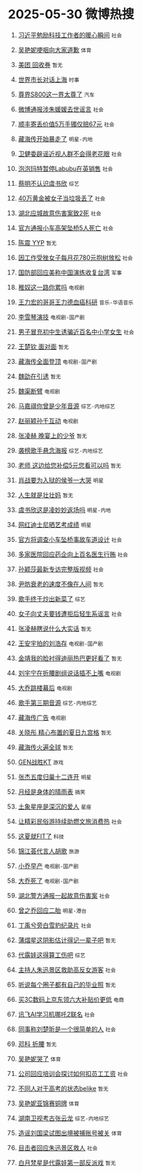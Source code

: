 # 2025-05-30 微博热搜 
1. [习近平勉励科技工作者的暖心瞬间](https://m.weibo.cn/search?containerid=100103type%3D1%26t%3D10%26q%3D%23%E4%B9%A0%E8%BF%91%E5%B9%B3%E5%8B%89%E5%8A%B1%E7%A7%91%E6%8A%80%E5%B7%A5%E4%BD%9C%E8%80%85%E7%9A%84%E6%9A%96%E5%BF%83%E7%9E%AC%E9%97%B4%23&stream_entry_id=51&isnewpage=1&extparam=seat%3D1%26pos%3D0%26cate%3D10103%26q%3D%2523%25E4%25B9%25A0%25E8%25BF%2591%25E5%25B9%25B3%25E5%258B%2589%25E5%258A%25B1%25E7%25A7%2591%25E6%258A%2580%25E5%25B7%25A5%25E4%25BD%259C%25E8%2580%2585%25E7%259A%2584%25E6%259A%2596%25E5%25BF%2583%25E7%259E%25AC%25E9%2597%25B4%2523%26stream_entry_id%3D51%26dgr%3D0%26filter_type%3Drealtimehot%26c_type%3D51%26display_time%3D1748542018%26pre_seqid%3D174854201863501420645113) `社会` 

2. [吴艳妮哽咽向大家道歉](https://m.weibo.cn/search?containerid=100103type%3D1%26t%3D10%26q%3D%23%E5%90%B4%E8%89%B3%E5%A6%AE%E5%93%BD%E5%92%BD%E5%90%91%E5%A4%A7%E5%AE%B6%E9%81%93%E6%AD%89%23&stream_entry_id=31&isnewpage=1&extparam=seat%3D1%26pos%3D0%26q%3D%2523%25E5%2590%25B4%25E8%2589%25B3%25E5%25A6%25AE%25E5%2593%25BD%25E5%2592%25BD%25E5%2590%2591%25E5%25A4%25A7%25E5%25AE%25B6%25E9%2581%2593%25E6%25AD%2589%2523%26c_type%3D31%26cate%3D5001%26flag%3D2%26filter_type%3Drealtimehot%26band_rank%3D1%26stream_entry_id%3D31%26dgr%3D0%26realpos%3D1%26lcate%3D5001%26display_time%3D1748542018%26pre_seqid%3D174854201863501420645113) `体育` 

3. [美团 回收券](https://m.weibo.cn/search?containerid=100103type%3D1%26t%3D10%26q%3D%E7%BE%8E%E5%9B%A2+%E5%9B%9E%E6%94%B6%E5%88%B8&stream_entry_id=31&isnewpage=1&extparam=seat%3D1%26pos%3D1%26q%3D%25E7%25BE%258E%25E5%259B%25A2%2520%25E5%259B%259E%25E6%2594%25B6%25E5%2588%25B8%26c_type%3D31%26cate%3D5001%26flag%3D2%26filter_type%3Drealtimehot%26band_rank%3D2%26stream_entry_id%3D31%26dgr%3D0%26realpos%3D2%26lcate%3D5001%26display_time%3D1748542018%26pre_seqid%3D174854201863501420645113) `暂无` 

4. [世界市长对话上海](https://m.weibo.cn/search?containerid=100103type%3D1%26t%3D10%26q%3D%23%E4%B8%96%E7%95%8C%E5%B8%82%E9%95%BF%E5%AF%B9%E8%AF%9D%E4%B8%8A%E6%B5%B7%23&stream_entry_id=31&isnewpage=1&extparam=seat%3D1%26pos%3D2%26q%3D%2523%25E4%25B8%2596%25E7%2595%258C%25E5%25B8%2582%25E9%2595%25BF%25E5%25AF%25B9%25E8%25AF%259D%25E4%25B8%258A%25E6%25B5%25B7%2523%26c_type%3D31%26cate%3D5001%26flag%3D0%26filter_type%3Drealtimehot%26band_rank%3D3%26stream_entry_id%3D31%26dgr%3D0%26realpos%3D3%26lcate%3D5001%26display_time%3D1748542018%26pre_seqid%3D174854201863501420645113) `时事` 

5. [尊界S800这一界太尊了](https://m.weibo.cn/search?containerid=100103type%3D1%26t%3D10%26q%3D%23%E5%B0%8A%E7%95%8CS800%E8%BF%99%E4%B8%80%E7%95%8C%E5%A4%AA%E5%B0%8A%E4%BA%86%23&stream_entry_id=31&isnewpage=1&extparam=seat%3D1%26pos%3D3%26is_ad_pos%3D1%26filter_type%3Drealtimehot%26c_type%3D31%26adid%3D288279%26cate%3D5001%26q%3D%2523%25E5%25B0%258A%25E7%2595%258CS800%25E8%25BF%2599%25E4%25B8%2580%25E7%2595%258C%25E5%25A4%25AA%25E5%25B0%258A%25E4%25BA%2586%2523%26dgr%3D0%26stream_entry_id%3D31%26topic_ad%3D1%26band_rank%3D4%26lcate%3D5001%26display_time%3D1748542018%26pre_seqid%3D174854201863501420645113) `汽车` 

6. [微博通报涉朱媛媛去世谣言](https://m.weibo.cn/search?containerid=100103type%3D1%26t%3D10%26q%3D%23%E5%BE%AE%E5%8D%9A%E9%80%9A%E6%8A%A5%E6%B6%89%E6%9C%B1%E5%AA%9B%E5%AA%9B%E5%8E%BB%E4%B8%96%E8%B0%A3%E8%A8%80%23&stream_entry_id=31&isnewpage=1&extparam=seat%3D1%26pos%3D4%26q%3D%2523%25E5%25BE%25AE%25E5%258D%259A%25E9%2580%259A%25E6%258A%25A5%25E6%25B6%2589%25E6%259C%25B1%25E5%25AA%259B%25E5%25AA%259B%25E5%258E%25BB%25E4%25B8%2596%25E8%25B0%25A3%25E8%25A8%2580%2523%26c_type%3D31%26cate%3D5001%26flag%3D2%26filter_type%3Drealtimehot%26band_rank%3D4%26stream_entry_id%3D31%26dgr%3D0%26realpos%3D4%26lcate%3D5001%26display_time%3D1748542018%26pre_seqid%3D174854201863501420645113) `社会` 

7. [顺丰寄丢价值5万手镯仅赔67元](https://m.weibo.cn/search?containerid=100103type%3D1%26t%3D10%26q%3D%23%E9%A1%BA%E4%B8%B0%E5%AF%84%E4%B8%A2%E4%BB%B7%E5%80%BC5%E4%B8%87%E6%89%8B%E9%95%AF%E4%BB%85%E8%B5%9467%E5%85%83%23&stream_entry_id=31&isnewpage=1&extparam=seat%3D1%26pos%3D5%26q%3D%2523%25E9%25A1%25BA%25E4%25B8%25B0%25E5%25AF%2584%25E4%25B8%25A2%25E4%25BB%25B7%25E5%2580%25BC5%25E4%25B8%2587%25E6%2589%258B%25E9%2595%25AF%25E4%25BB%2585%25E8%25B5%259467%25E5%2585%2583%2523%26c_type%3D31%26cate%3D5001%26flag%3D0%26filter_type%3Drealtimehot%26band_rank%3D5%26stream_entry_id%3D31%26dgr%3D0%26realpos%3D5%26lcate%3D5001%26display_time%3D1748542018%26pre_seqid%3D174854201863501420645113) `社会` 

8. [藏海传开始暴走了](https://m.weibo.cn/search?containerid=100103type%3D1%26t%3D10%26q%3D%23%E8%97%8F%E6%B5%B7%E4%BC%A0%E5%BC%80%E5%A7%8B%E6%9A%B4%E8%B5%B0%E4%BA%86%23&stream_entry_id=31&isnewpage=1&extparam=seat%3D1%26pos%3D6%26q%3D%2523%25E8%2597%258F%25E6%25B5%25B7%25E4%25BC%25A0%25E5%25BC%2580%25E5%25A7%258B%25E6%259A%25B4%25E8%25B5%25B0%25E4%25BA%2586%2523%26c_type%3D31%26cate%3D5001%26flag%3D0%26filter_type%3Drealtimehot%26band_rank%3D6%26stream_entry_id%3D31%26dgr%3D0%26realpos%3D6%26lcate%3D5001%26display_time%3D1748542018%26pre_seqid%3D174854201863501420645113) `明星-内地` 

9. [卫健委辟谣近视人群不会得老花眼](https://m.weibo.cn/search?containerid=100103type%3D1%26t%3D10%26q%3D%23%E5%8D%AB%E5%81%A5%E5%A7%94%E8%BE%9F%E8%B0%A3%E8%BF%91%E8%A7%86%E4%BA%BA%E7%BE%A4%E4%B8%8D%E4%BC%9A%E5%BE%97%E8%80%81%E8%8A%B1%E7%9C%BC%23&stream_entry_id=31&isnewpage=1&extparam=seat%3D1%26pos%3D7%26is_ad_pos%3D1%26filter_type%3Drealtimehot%26dgr%3D0%26adid%3D288265%26cate%3D5001%26q%3D%2523%25E5%258D%25AB%25E5%2581%25A5%25E5%25A7%2594%25E8%25BE%259F%25E8%25B0%25A3%25E8%25BF%2591%25E8%25A7%2586%25E4%25BA%25BA%25E7%25BE%25A4%25E4%25B8%258D%25E4%25BC%259A%25E5%25BE%2597%25E8%2580%2581%25E8%258A%25B1%25E7%259C%25BC%2523%26stream_entry_id%3D31%26c_type%3D31%26band_rank%3D7%26lcate%3D5001%26display_time%3D1748542018%26pre_seqid%3D174854201863501420645113) `社会` 

10. [泡泡玛特暂停Labubu在英销售](https://m.weibo.cn/search?containerid=100103type%3D1%26t%3D10%26q%3D%23%E6%B3%A1%E6%B3%A1%E7%8E%9B%E7%89%B9%E6%9A%82%E5%81%9CLabubu%E5%9C%A8%E8%8B%B1%E9%94%80%E5%94%AE%23&stream_entry_id=31&isnewpage=1&extparam=seat%3D1%26pos%3D8%26q%3D%2523%25E6%25B3%25A1%25E6%25B3%25A1%25E7%258E%259B%25E7%2589%25B9%25E6%259A%2582%25E5%2581%259CLabubu%25E5%259C%25A8%25E8%258B%25B1%25E9%2594%2580%25E5%2594%25AE%2523%26c_type%3D31%26cate%3D5001%26flag%3D0%26filter_type%3Drealtimehot%26band_rank%3D7%26stream_entry_id%3D31%26dgr%3D0%26realpos%3D7%26lcate%3D5001%26display_time%3D1748542018%26pre_seqid%3D174854201863501420645113) `社会` 

11. [蔡明不认识虞书欣](https://m.weibo.cn/search?containerid=100103type%3D1%26t%3D10%26q%3D%E8%94%A1%E6%98%8E%E4%B8%8D%E8%AE%A4%E8%AF%86%E8%99%9E%E4%B9%A6%E6%AC%A3&stream_entry_id=31&isnewpage=1&extparam=seat%3D1%26pos%3D9%26q%3D%25E8%2594%25A1%25E6%2598%258E%25E4%25B8%258D%25E8%25AE%25A4%25E8%25AF%2586%25E8%2599%259E%25E4%25B9%25A6%25E6%25AC%25A3%26c_type%3D31%26cate%3D5001%26flag%3D0%26filter_type%3Drealtimehot%26band_rank%3D8%26stream_entry_id%3D31%26dgr%3D0%26realpos%3D8%26lcate%3D5001%26display_time%3D1748542018%26pre_seqid%3D174854201863501420645113) `综艺` 

12. [40万黄金被女子当垃圾丢了](https://m.weibo.cn/search?containerid=100103type%3D1%26t%3D10%26q%3D%2340%E4%B8%87%E9%BB%84%E9%87%91%E8%A2%AB%E5%A5%B3%E5%AD%90%E5%BD%93%E5%9E%83%E5%9C%BE%E4%B8%A2%E4%BA%86%23&stream_entry_id=31&isnewpage=1&extparam=seat%3D1%26pos%3D10%26q%3D%252340%25E4%25B8%2587%25E9%25BB%2584%25E9%2587%2591%25E8%25A2%25AB%25E5%25A5%25B3%25E5%25AD%2590%25E5%25BD%2593%25E5%259E%2583%25E5%259C%25BE%25E4%25B8%25A2%25E4%25BA%2586%2523%26c_type%3D31%26cate%3D5001%26flag%3D0%26filter_type%3Drealtimehot%26band_rank%3D9%26stream_entry_id%3D31%26dgr%3D0%26realpos%3D9%26lcate%3D5001%26display_time%3D1748542018%26pre_seqid%3D174854201863501420645113) `社会` 

13. [湖北应城故意伤害案致2死](https://m.weibo.cn/search?containerid=100103type%3D1%26t%3D10%26q%3D%23%E6%B9%96%E5%8C%97%E5%BA%94%E5%9F%8E%E6%95%85%E6%84%8F%E4%BC%A4%E5%AE%B3%E6%A1%88%E8%87%B42%E6%AD%BB%23&stream_entry_id=31&isnewpage=1&extparam=seat%3D1%26pos%3D11%26q%3D%2523%25E6%25B9%2596%25E5%258C%2597%25E5%25BA%2594%25E5%259F%258E%25E6%2595%2585%25E6%2584%258F%25E4%25BC%25A4%25E5%25AE%25B3%25E6%25A1%2588%25E8%2587%25B42%25E6%25AD%25BB%2523%26c_type%3D31%26cate%3D5001%26flag%3D1%26filter_type%3Drealtimehot%26band_rank%3D10%26stream_entry_id%3D31%26dgr%3D0%26realpos%3D10%26lcate%3D5001%26display_time%3D1748542018%26pre_seqid%3D174854201863501420645113) `社会` 

14. [官方通报小车高架坠桥5人死亡](https://m.weibo.cn/search?containerid=100103type%3D1%26t%3D10%26q%3D%23%E5%AE%98%E6%96%B9%E9%80%9A%E6%8A%A5%E5%B0%8F%E8%BD%A6%E9%AB%98%E6%9E%B6%E5%9D%A0%E6%A1%A55%E4%BA%BA%E6%AD%BB%E4%BA%A1%23&stream_entry_id=31&isnewpage=1&extparam=seat%3D1%26pos%3D12%26q%3D%2523%25E5%25AE%2598%25E6%2596%25B9%25E9%2580%259A%25E6%258A%25A5%25E5%25B0%258F%25E8%25BD%25A6%25E9%25AB%2598%25E6%259E%25B6%25E5%259D%25A0%25E6%25A1%25A55%25E4%25BA%25BA%25E6%25AD%25BB%25E4%25BA%25A1%2523%26c_type%3D31%26cate%3D5001%26flag%3D0%26filter_type%3Drealtimehot%26band_rank%3D11%26stream_entry_id%3D31%26dgr%3D0%26realpos%3D11%26lcate%3D5001%26display_time%3D1748542018%26pre_seqid%3D174854201863501420645113) `社会` 

15. [陈震 YYP](https://m.weibo.cn/search?containerid=100103type%3D1%26t%3D10%26q%3D%E9%99%88%E9%9C%87+YYP&stream_entry_id=31&isnewpage=1&extparam=seat%3D1%26pos%3D13%26q%3D%25E9%2599%2588%25E9%259C%2587%2520YYP%26c_type%3D31%26cate%3D5001%26flag%3D0%26filter_type%3Drealtimehot%26band_rank%3D12%26stream_entry_id%3D31%26dgr%3D0%26realpos%3D12%26lcate%3D5001%26display_time%3D1748542018%26pre_seqid%3D174854201863501420645113) `暂无` 

16. [因工作受挫女子每月花780元抱树放松](https://m.weibo.cn/search?containerid=100103type%3D1%26t%3D10%26q%3D%23%E5%9B%A0%E5%B7%A5%E4%BD%9C%E5%8F%97%E6%8C%AB%E5%A5%B3%E5%AD%90%E6%AF%8F%E6%9C%88%E8%8A%B1780%E5%85%83%E6%8A%B1%E6%A0%91%E6%94%BE%E6%9D%BE%23&stream_entry_id=31&isnewpage=1&extparam=seat%3D1%26pos%3D14%26q%3D%2523%25E5%259B%25A0%25E5%25B7%25A5%25E4%25BD%259C%25E5%258F%2597%25E6%258C%25AB%25E5%25A5%25B3%25E5%25AD%2590%25E6%25AF%258F%25E6%259C%2588%25E8%258A%25B1780%25E5%2585%2583%25E6%258A%25B1%25E6%25A0%2591%25E6%2594%25BE%25E6%259D%25BE%2523%26c_type%3D31%26cate%3D5001%26flag%3D0%26filter_type%3Drealtimehot%26band_rank%3D13%26stream_entry_id%3D31%26dgr%3D0%26realpos%3D13%26lcate%3D5001%26display_time%3D1748542018%26pre_seqid%3D174854201863501420645113) `社会` 

17. [国防部回应美称中国演练收复台湾](https://m.weibo.cn/search?containerid=100103type%3D1%26t%3D10%26q%3D%23%E5%9B%BD%E9%98%B2%E9%83%A8%E5%9B%9E%E5%BA%94%E7%BE%8E%E7%A7%B0%E4%B8%AD%E5%9B%BD%E6%BC%94%E7%BB%83%E6%94%B6%E5%A4%8D%E5%8F%B0%E6%B9%BE%23&stream_entry_id=31&isnewpage=1&extparam=seat%3D1%26pos%3D15%26q%3D%2523%25E5%259B%25BD%25E9%2598%25B2%25E9%2583%25A8%25E5%259B%259E%25E5%25BA%2594%25E7%25BE%258E%25E7%25A7%25B0%25E4%25B8%25AD%25E5%259B%25BD%25E6%25BC%2594%25E7%25BB%2583%25E6%2594%25B6%25E5%25A4%258D%25E5%258F%25B0%25E6%25B9%25BE%2523%26c_type%3D31%26cate%3D5001%26flag%3D0%26filter_type%3Drealtimehot%26band_rank%3D14%26stream_entry_id%3D31%26dgr%3D0%26realpos%3D14%26lcate%3D5001%26display_time%3D1748542018%26pre_seqid%3D174854201863501420645113) `军事` 

18. [稚奴这一路你累吗](https://m.weibo.cn/search?containerid=100103type%3D1%26t%3D10%26q%3D%E7%A8%9A%E5%A5%B4%E8%BF%99%E4%B8%80%E8%B7%AF%E4%BD%A0%E7%B4%AF%E5%90%97&stream_entry_id=31&isnewpage=1&extparam=seat%3D1%26pos%3D16%26q%3D%25E7%25A8%259A%25E5%25A5%25B4%25E8%25BF%2599%25E4%25B8%2580%25E8%25B7%25AF%25E4%25BD%25A0%25E7%25B4%25AF%25E5%2590%2597%26c_type%3D31%26cate%3D5001%26flag%3D0%26filter_type%3Drealtimehot%26band_rank%3D15%26stream_entry_id%3D31%26dgr%3D0%26realpos%3D15%26lcate%3D5001%26display_time%3D1748542018%26pre_seqid%3D174854201863501420645113) `电视剧` 

19. [王力宏的哥哥王力德血癌科研](https://m.weibo.cn/search?containerid=100103type%3D1%26t%3D10%26q%3D%23%E7%8E%8B%E5%8A%9B%E5%AE%8F%E7%9A%84%E5%93%A5%E5%93%A5%E7%8E%8B%E5%8A%9B%E5%BE%B7%E8%A1%80%E7%99%8C%E7%A7%91%E7%A0%94%23&stream_entry_id=31&isnewpage=1&extparam=seat%3D1%26pos%3D17%26q%3D%2523%25E7%258E%258B%25E5%258A%259B%25E5%25AE%258F%25E7%259A%2584%25E5%2593%25A5%25E5%2593%25A5%25E7%258E%258B%25E5%258A%259B%25E5%25BE%25B7%25E8%25A1%2580%25E7%2599%258C%25E7%25A7%2591%25E7%25A0%2594%2523%26c_type%3D31%26cate%3D5001%26flag%3D0%26filter_type%3Drealtimehot%26band_rank%3D16%26stream_entry_id%3D31%26dgr%3D0%26realpos%3D16%26lcate%3D5001%26display_time%3D1748542018%26pre_seqid%3D174854201863501420645113) `音乐-华语音乐` 

20. [李雪琴演技](https://m.weibo.cn/search?containerid=100103type%3D1%26t%3D10%26q%3D%E6%9D%8E%E9%9B%AA%E7%90%B4%E6%BC%94%E6%8A%80&stream_entry_id=31&isnewpage=1&extparam=seat%3D1%26pos%3D18%26q%3D%25E6%259D%258E%25E9%259B%25AA%25E7%2590%25B4%25E6%25BC%2594%25E6%258A%2580%26c_type%3D31%26cate%3D5001%26flag%3D0%26filter_type%3Drealtimehot%26band_rank%3D17%26stream_entry_id%3D31%26dgr%3D0%26realpos%3D17%26lcate%3D5001%26display_time%3D1748542018%26pre_seqid%3D174854201863501420645113) `电视剧-国产剧` 

21. [男子冒充初中生诱骗近百名中小学女生](https://m.weibo.cn/search?containerid=100103type%3D1%26t%3D10%26q%3D%23%E7%94%B7%E5%AD%90%E5%86%92%E5%85%85%E5%88%9D%E4%B8%AD%E7%94%9F%E8%AF%B1%E9%AA%97%E8%BF%91%E7%99%BE%E5%90%8D%E4%B8%AD%E5%B0%8F%E5%AD%A6%E5%A5%B3%E7%94%9F%23&stream_entry_id=31&isnewpage=1&extparam=seat%3D1%26pos%3D19%26q%3D%2523%25E7%2594%25B7%25E5%25AD%2590%25E5%2586%2592%25E5%2585%2585%25E5%2588%259D%25E4%25B8%25AD%25E7%2594%259F%25E8%25AF%25B1%25E9%25AA%2597%25E8%25BF%2591%25E7%2599%25BE%25E5%2590%258D%25E4%25B8%25AD%25E5%25B0%258F%25E5%25AD%25A6%25E5%25A5%25B3%25E7%2594%259F%2523%26c_type%3D31%26cate%3D5001%26flag%3D0%26filter_type%3Drealtimehot%26band_rank%3D18%26stream_entry_id%3D31%26dgr%3D0%26realpos%3D18%26lcate%3D5001%26display_time%3D1748542018%26pre_seqid%3D174854201863501420645113) `社会` 

22. [王楚钦 面对面](https://m.weibo.cn/search?containerid=100103type%3D1%26t%3D10%26q%3D%E7%8E%8B%E6%A5%9A%E9%92%A6+%E9%9D%A2%E5%AF%B9%E9%9D%A2&stream_entry_id=31&isnewpage=1&extparam=seat%3D1%26pos%3D20%26q%3D%25E7%258E%258B%25E6%25A5%259A%25E9%2592%25A6%2520%25E9%259D%25A2%25E5%25AF%25B9%25E9%259D%25A2%26c_type%3D31%26cate%3D5001%26flag%3D0%26filter_type%3Drealtimehot%26band_rank%3D19%26stream_entry_id%3D31%26dgr%3D0%26realpos%3D19%26lcate%3D5001%26display_time%3D1748542018%26pre_seqid%3D174854201863501420645113) `暂无` 

23. [藏海传全面登顶](https://m.weibo.cn/search?containerid=100103type%3D1%26t%3D10%26q%3D%23%E8%97%8F%E6%B5%B7%E4%BC%A0%E5%85%A8%E9%9D%A2%E7%99%BB%E9%A1%B6%23&stream_entry_id=31&isnewpage=1&extparam=seat%3D1%26pos%3D21%26q%3D%2523%25E8%2597%258F%25E6%25B5%25B7%25E4%25BC%25A0%25E5%2585%25A8%25E9%259D%25A2%25E7%2599%25BB%25E9%25A1%25B6%2523%26c_type%3D31%26cate%3D5001%26flag%3D0%26filter_type%3Drealtimehot%26band_rank%3D20%26stream_entry_id%3D31%26dgr%3D0%26realpos%3D20%26lcate%3D5001%26display_time%3D1748542018%26pre_seqid%3D174854201863501420645113) `电视剧-国产剧` 

24. [魏劭在引诱](https://m.weibo.cn/search?containerid=100103type%3D1%26t%3D10%26q%3D%E9%AD%8F%E5%8A%AD%E5%9C%A8%E5%BC%95%E8%AF%B1&stream_entry_id=31&isnewpage=1&extparam=seat%3D1%26pos%3D22%26q%3D%25E9%25AD%258F%25E5%258A%25AD%25E5%259C%25A8%25E5%25BC%2595%25E8%25AF%25B1%26c_type%3D31%26cate%3D5001%26flag%3D0%26filter_type%3Drealtimehot%26band_rank%3D21%26stream_entry_id%3D31%26dgr%3D0%26realpos%3D21%26lcate%3D5001%26display_time%3D1748542018%26pre_seqid%3D174854201863501420645113) `暂无` 

25. [魏渠断臂](https://m.weibo.cn/search?containerid=100103type%3D1%26t%3D10%26q%3D%23%E9%AD%8F%E6%B8%A0%E6%96%AD%E8%87%82%23&stream_entry_id=31&isnewpage=1&extparam=seat%3D1%26pos%3D23%26q%3D%2523%25E9%25AD%258F%25E6%25B8%25A0%25E6%2596%25AD%25E8%2587%2582%2523%26c_type%3D31%26cate%3D5001%26flag%3D0%26filter_type%3Drealtimehot%26band_rank%3D22%26stream_entry_id%3D31%26dgr%3D0%26realpos%3D22%26lcate%3D5001%26display_time%3D1748542018%26pre_seqid%3D174854201863501420645113) `电视剧` 

26. [马嘉祺你曾是少年音源](https://m.weibo.cn/search?containerid=100103type%3D1%26t%3D10%26q%3D%E9%A9%AC%E5%98%89%E7%A5%BA%E4%BD%A0%E6%9B%BE%E6%98%AF%E5%B0%91%E5%B9%B4%E9%9F%B3%E6%BA%90&stream_entry_id=31&isnewpage=1&extparam=seat%3D1%26pos%3D24%26q%3D%25E9%25A9%25AC%25E5%2598%2589%25E7%25A5%25BA%25E4%25BD%25A0%25E6%259B%25BE%25E6%2598%25AF%25E5%25B0%2591%25E5%25B9%25B4%25E9%259F%25B3%25E6%25BA%2590%26c_type%3D31%26cate%3D5001%26flag%3D0%26filter_type%3Drealtimehot%26band_rank%3D23%26stream_entry_id%3D31%26dgr%3D0%26realpos%3D23%26lcate%3D5001%26display_time%3D1748542018%26pre_seqid%3D174854201863501420645113) `综艺-内地综艺` 

27. [赵丽颖孙千互动](https://m.weibo.cn/search?containerid=100103type%3D1%26t%3D10%26q%3D%23%E8%B5%B5%E4%B8%BD%E9%A2%96%E5%AD%99%E5%8D%83%E4%BA%92%E5%8A%A8%23&stream_entry_id=31&isnewpage=1&extparam=seat%3D1%26pos%3D25%26q%3D%2523%25E8%25B5%25B5%25E4%25B8%25BD%25E9%25A2%2596%25E5%25AD%2599%25E5%258D%2583%25E4%25BA%2592%25E5%258A%25A8%2523%26c_type%3D31%26cate%3D5001%26flag%3D0%26filter_type%3Drealtimehot%26band_rank%3D24%26stream_entry_id%3D31%26dgr%3D0%26realpos%3D24%26lcate%3D5001%26display_time%3D1748542018%26pre_seqid%3D174854201863501420645113) `电视剧` 

28. [张凌赫 晚宴上的少爷](https://m.weibo.cn/search?containerid=100103type%3D1%26t%3D10%26q%3D%E5%BC%A0%E5%87%8C%E8%B5%AB+%E6%99%9A%E5%AE%B4%E4%B8%8A%E7%9A%84%E5%B0%91%E7%88%B7&stream_entry_id=31&isnewpage=1&extparam=seat%3D1%26pos%3D26%26q%3D%25E5%25BC%25A0%25E5%2587%258C%25E8%25B5%25AB%2520%25E6%2599%259A%25E5%25AE%25B4%25E4%25B8%258A%25E7%259A%2584%25E5%25B0%2591%25E7%2588%25B7%26c_type%3D31%26cate%3D5001%26flag%3D0%26filter_type%3Drealtimehot%26band_rank%3D25%26stream_entry_id%3D31%26dgr%3D0%26realpos%3D25%26lcate%3D5001%26display_time%3D1748542018%26pre_seqid%3D174854201863501420645113) `暂无` 

29. [袭榜歌手悬念海报](https://m.weibo.cn/search?containerid=100103type%3D1%26t%3D10%26q%3D%23%E8%A2%AD%E6%A6%9C%E6%AD%8C%E6%89%8B%E6%82%AC%E5%BF%B5%E6%B5%B7%E6%8A%A5%23&stream_entry_id=31&isnewpage=1&extparam=seat%3D1%26pos%3D27%26q%3D%2523%25E8%25A2%25AD%25E6%25A6%259C%25E6%25AD%258C%25E6%2589%258B%25E6%2582%25AC%25E5%25BF%25B5%25E6%25B5%25B7%25E6%258A%25A5%2523%26c_type%3D31%26cate%3D5001%26flag%3D0%26filter_type%3Drealtimehot%26band_rank%3D26%26stream_entry_id%3D31%26dgr%3D0%26realpos%3D26%26lcate%3D5001%26display_time%3D1748542018%26pre_seqid%3D174854201863501420645113) `综艺-内地综艺` 

30. [老师 这边给您补偿5元您看可以吗](https://m.weibo.cn/search?containerid=100103type%3D1%26t%3D10%26q%3D%E8%80%81%E5%B8%88+%E8%BF%99%E8%BE%B9%E7%BB%99%E6%82%A8%E8%A1%A5%E5%81%BF5%E5%85%83%E6%82%A8%E7%9C%8B%E5%8F%AF%E4%BB%A5%E5%90%97&stream_entry_id=31&isnewpage=1&extparam=seat%3D1%26pos%3D28%26q%3D%25E8%2580%2581%25E5%25B8%2588%2520%25E8%25BF%2599%25E8%25BE%25B9%25E7%25BB%2599%25E6%2582%25A8%25E8%25A1%25A5%25E5%2581%25BF5%25E5%2585%2583%25E6%2582%25A8%25E7%259C%258B%25E5%258F%25AF%25E4%25BB%25A5%25E5%2590%2597%26c_type%3D31%26cate%3D5001%26flag%3D0%26filter_type%3Drealtimehot%26band_rank%3D27%26stream_entry_id%3D31%26dgr%3D0%26realpos%3D27%26lcate%3D5001%26display_time%3D1748542018%26pre_seqid%3D174854201863501420645113) `暂无` 

31. [肖战要为入狱的侯爷一大哭](https://m.weibo.cn/search?containerid=100103type%3D1%26t%3D10%26q%3D%23%E8%82%96%E6%88%98%E8%A6%81%E4%B8%BA%E5%85%A5%E7%8B%B1%E7%9A%84%E4%BE%AF%E7%88%B7%E4%B8%80%E5%A4%A7%E5%93%AD%23&stream_entry_id=31&isnewpage=1&extparam=seat%3D1%26pos%3D29%26q%3D%2523%25E8%2582%2596%25E6%2588%2598%25E8%25A6%2581%25E4%25B8%25BA%25E5%2585%25A5%25E7%258B%25B1%25E7%259A%2584%25E4%25BE%25AF%25E7%2588%25B7%25E4%25B8%2580%25E5%25A4%25A7%25E5%2593%25AD%2523%26c_type%3D31%26cate%3D5001%26flag%3D0%26filter_type%3Drealtimehot%26band_rank%3D28%26stream_entry_id%3D31%26dgr%3D0%26realpos%3D28%26lcate%3D5001%26display_time%3D1748542018%26pre_seqid%3D174854201863501420645113) `明星` 

32. [人生就是壮壮妈](https://m.weibo.cn/search?containerid=100103type%3D1%26t%3D10%26q%3D%E4%BA%BA%E7%94%9F%E5%B0%B1%E6%98%AF%E5%A3%AE%E5%A3%AE%E5%A6%88&stream_entry_id=31&isnewpage=1&extparam=seat%3D1%26pos%3D30%26q%3D%25E4%25BA%25BA%25E7%2594%259F%25E5%25B0%25B1%25E6%2598%25AF%25E5%25A3%25AE%25E5%25A3%25AE%25E5%25A6%2588%26c_type%3D31%26cate%3D5001%26flag%3D0%26filter_type%3Drealtimehot%26band_rank%3D29%26stream_entry_id%3D31%26dgr%3D0%26realpos%3D29%26lcate%3D5001%26display_time%3D1748542018%26pre_seqid%3D174854201863501420645113) `暂无` 

33. [虞书欣这是凌妙妙返场吗](https://m.weibo.cn/search?containerid=100103type%3D1%26t%3D10%26q%3D%E8%99%9E%E4%B9%A6%E6%AC%A3%E8%BF%99%E6%98%AF%E5%87%8C%E5%A6%99%E5%A6%99%E8%BF%94%E5%9C%BA%E5%90%97&stream_entry_id=31&isnewpage=1&extparam=seat%3D1%26pos%3D31%26q%3D%25E8%2599%259E%25E4%25B9%25A6%25E6%25AC%25A3%25E8%25BF%2599%25E6%2598%25AF%25E5%2587%258C%25E5%25A6%2599%25E5%25A6%2599%25E8%25BF%2594%25E5%259C%25BA%25E5%2590%2597%26c_type%3D31%26cate%3D5001%26flag%3D0%26filter_type%3Drealtimehot%26band_rank%3D30%26stream_entry_id%3D31%26dgr%3D0%26realpos%3D30%26lcate%3D5001%26display_time%3D1748542018%26pre_seqid%3D174854201863501420645113) `明星-内地` 

34. [网红迪士尼晒艺考成绩](https://m.weibo.cn/search?containerid=100103type%3D1%26t%3D10%26q%3D%23%E7%BD%91%E7%BA%A2%E8%BF%AA%E5%A3%AB%E5%B0%BC%E6%99%92%E8%89%BA%E8%80%83%E6%88%90%E7%BB%A9%23&stream_entry_id=31&isnewpage=1&extparam=seat%3D1%26pos%3D32%26q%3D%2523%25E7%25BD%2591%25E7%25BA%25A2%25E8%25BF%25AA%25E5%25A3%25AB%25E5%25B0%25BC%25E6%2599%2592%25E8%2589%25BA%25E8%2580%2583%25E6%2588%2590%25E7%25BB%25A9%2523%26c_type%3D31%26cate%3D5001%26flag%3D1%26filter_type%3Drealtimehot%26band_rank%3D31%26stream_entry_id%3D31%26dgr%3D0%26realpos%3D31%26lcate%3D5001%26display_time%3D1748542018%26pre_seqid%3D174854201863501420645113) `明星` 

35. [官方将调查小车坠桥事故车道设计](https://m.weibo.cn/search?containerid=100103type%3D1%26t%3D10%26q%3D%23%E5%AE%98%E6%96%B9%E5%B0%86%E8%B0%83%E6%9F%A5%E5%B0%8F%E8%BD%A6%E5%9D%A0%E6%A1%A5%E4%BA%8B%E6%95%85%E8%BD%A6%E9%81%93%E8%AE%BE%E8%AE%A1%23&stream_entry_id=31&isnewpage=1&extparam=seat%3D1%26pos%3D33%26q%3D%2523%25E5%25AE%2598%25E6%2596%25B9%25E5%25B0%2586%25E8%25B0%2583%25E6%259F%25A5%25E5%25B0%258F%25E8%25BD%25A6%25E5%259D%25A0%25E6%25A1%25A5%25E4%25BA%258B%25E6%2595%2585%25E8%25BD%25A6%25E9%2581%2593%25E8%25AE%25BE%25E8%25AE%25A1%2523%26c_type%3D31%26cate%3D5001%26flag%3D0%26filter_type%3Drealtimehot%26band_rank%3D32%26stream_entry_id%3D31%26dgr%3D0%26realpos%3D32%26lcate%3D5001%26display_time%3D1748542018%26pre_seqid%3D174854201863501420645113) `社会` 

36. [多家医院回应药企向上百名医生行贿](https://m.weibo.cn/search?containerid=100103type%3D1%26t%3D10%26q%3D%23%E5%A4%9A%E5%AE%B6%E5%8C%BB%E9%99%A2%E5%9B%9E%E5%BA%94%E8%8D%AF%E4%BC%81%E5%90%91%E4%B8%8A%E7%99%BE%E5%90%8D%E5%8C%BB%E7%94%9F%E8%A1%8C%E8%B4%BF%23&stream_entry_id=31&isnewpage=1&extparam=seat%3D1%26pos%3D34%26q%3D%2523%25E5%25A4%259A%25E5%25AE%25B6%25E5%258C%25BB%25E9%2599%25A2%25E5%259B%259E%25E5%25BA%2594%25E8%258D%25AF%25E4%25BC%2581%25E5%2590%2591%25E4%25B8%258A%25E7%2599%25BE%25E5%2590%258D%25E5%258C%25BB%25E7%2594%259F%25E8%25A1%258C%25E8%25B4%25BF%2523%26c_type%3D31%26cate%3D5001%26flag%3D0%26filter_type%3Drealtimehot%26band_rank%3D33%26stream_entry_id%3D31%26dgr%3D0%26realpos%3D33%26lcate%3D5001%26display_time%3D1748542018%26pre_seqid%3D174854201863501420645113) `社会` 

37. [孙颖莎最新专访完整版视频](https://m.weibo.cn/search?containerid=100103type%3D1%26t%3D10%26q%3D%23%E5%AD%99%E9%A2%96%E8%8E%8E%E6%9C%80%E6%96%B0%E4%B8%93%E8%AE%BF%E5%AE%8C%E6%95%B4%E7%89%88%E8%A7%86%E9%A2%91%23&stream_entry_id=31&isnewpage=1&extparam=seat%3D1%26pos%3D35%26q%3D%2523%25E5%25AD%2599%25E9%25A2%2596%25E8%258E%258E%25E6%259C%2580%25E6%2596%25B0%25E4%25B8%2593%25E8%25AE%25BF%25E5%25AE%258C%25E6%2595%25B4%25E7%2589%2588%25E8%25A7%2586%25E9%25A2%2591%2523%26c_type%3D31%26cate%3D5001%26flag%3D0%26filter_type%3Drealtimehot%26band_rank%3D34%26stream_entry_id%3D31%26dgr%3D0%26realpos%3D34%26lcate%3D5001%26display_time%3D1748542018%26pre_seqid%3D174854201863501420645113) `社会` 

38. [尹昉衰老的速度不像在人间](https://m.weibo.cn/search?containerid=100103type%3D1%26t%3D10%26q%3D%E5%B0%B9%E6%98%89%E8%A1%B0%E8%80%81%E7%9A%84%E9%80%9F%E5%BA%A6%E4%B8%8D%E5%83%8F%E5%9C%A8%E4%BA%BA%E9%97%B4&stream_entry_id=31&isnewpage=1&extparam=seat%3D1%26pos%3D36%26q%3D%25E5%25B0%25B9%25E6%2598%2589%25E8%25A1%25B0%25E8%2580%2581%25E7%259A%2584%25E9%2580%259F%25E5%25BA%25A6%25E4%25B8%258D%25E5%2583%258F%25E5%259C%25A8%25E4%25BA%25BA%25E9%2597%25B4%26c_type%3D31%26cate%3D5001%26flag%3D0%26filter_type%3Drealtimehot%26band_rank%3D35%26stream_entry_id%3D31%26dgr%3D0%26realpos%3D35%26lcate%3D5001%26display_time%3D1748542018%26pre_seqid%3D174854201863501420645113) `暂无` 

39. [歌手终于炒出新菜了](https://m.weibo.cn/search?containerid=100103type%3D1%26t%3D10%26q%3D%E6%AD%8C%E6%89%8B%E7%BB%88%E4%BA%8E%E7%82%92%E5%87%BA%E6%96%B0%E8%8F%9C%E4%BA%86&stream_entry_id=31&isnewpage=1&extparam=seat%3D1%26pos%3D37%26q%3D%25E6%25AD%258C%25E6%2589%258B%25E7%25BB%2588%25E4%25BA%258E%25E7%2582%2592%25E5%2587%25BA%25E6%2596%25B0%25E8%258F%259C%25E4%25BA%2586%26c_type%3D31%26cate%3D5001%26flag%3D0%26filter_type%3Drealtimehot%26band_rank%3D36%26stream_entry_id%3D31%26dgr%3D0%26realpos%3D36%26lcate%3D5001%26display_time%3D1748542018%26pre_seqid%3D174854201863501420645113) `综艺` 

40. [女子向丈夫要钱遭拒后轻生系谣言](https://m.weibo.cn/search?containerid=100103type%3D1%26t%3D10%26q%3D%23%E5%A5%B3%E5%AD%90%E5%90%91%E4%B8%88%E5%A4%AB%E8%A6%81%E9%92%B1%E9%81%AD%E6%8B%92%E5%90%8E%E8%BD%BB%E7%94%9F%E7%B3%BB%E8%B0%A3%E8%A8%80%23&stream_entry_id=31&isnewpage=1&extparam=seat%3D1%26pos%3D38%26q%3D%2523%25E5%25A5%25B3%25E5%25AD%2590%25E5%2590%2591%25E4%25B8%2588%25E5%25A4%25AB%25E8%25A6%2581%25E9%2592%25B1%25E9%2581%25AD%25E6%258B%2592%25E5%2590%258E%25E8%25BD%25BB%25E7%2594%259F%25E7%25B3%25BB%25E8%25B0%25A3%25E8%25A8%2580%2523%26c_type%3D31%26cate%3D5001%26flag%3D32772%26filter_type%3Drealtimehot%26band_rank%3D37%26stream_entry_id%3D31%26dgr%3D0%26realpos%3D37%26lcate%3D5001%26display_time%3D1748542018%26pre_seqid%3D174854201863501420645113) `社会` 

41. [张凌赫瞎说什么大实话](https://m.weibo.cn/search?containerid=100103type%3D1%26t%3D10%26q%3D%E5%BC%A0%E5%87%8C%E8%B5%AB%E7%9E%8E%E8%AF%B4%E4%BB%80%E4%B9%88%E5%A4%A7%E5%AE%9E%E8%AF%9D&stream_entry_id=31&isnewpage=1&extparam=seat%3D1%26pos%3D39%26q%3D%25E5%25BC%25A0%25E5%2587%258C%25E8%25B5%25AB%25E7%259E%258E%25E8%25AF%25B4%25E4%25BB%2580%25E4%25B9%2588%25E5%25A4%25A7%25E5%25AE%259E%25E8%25AF%259D%26c_type%3D31%26cate%3D5001%26flag%3D1%26filter_type%3Drealtimehot%26band_rank%3D38%26stream_entry_id%3D31%26dgr%3D0%26realpos%3D38%26lcate%3D5001%26display_time%3D1748542018%26pre_seqid%3D174854201863501420645113) `暂无` 

42. [王安宇拍的刘浩存](https://m.weibo.cn/search?containerid=100103type%3D1%26t%3D10%26q%3D%E7%8E%8B%E5%AE%89%E5%AE%87%E6%8B%8D%E7%9A%84%E5%88%98%E6%B5%A9%E5%AD%98&stream_entry_id=31&isnewpage=1&extparam=seat%3D1%26pos%3D40%26q%3D%25E7%258E%258B%25E5%25AE%2589%25E5%25AE%2587%25E6%258B%258D%25E7%259A%2584%25E5%2588%2598%25E6%25B5%25A9%25E5%25AD%2598%26c_type%3D31%26cate%3D5001%26flag%3D0%26filter_type%3Drealtimehot%26band_rank%3D39%26stream_entry_id%3D31%26dgr%3D0%26realpos%3D39%26lcate%3D5001%26display_time%3D1748542018%26pre_seqid%3D174854201863501420645113) `电视剧-国产剧` 

43. [金靖我的脸衬得迪丽热巴更好看了](https://m.weibo.cn/search?containerid=100103type%3D1%26t%3D10%26q%3D%23%E9%87%91%E9%9D%96%E6%88%91%E7%9A%84%E8%84%B8%E8%A1%AC%E5%BE%97%E8%BF%AA%E4%B8%BD%E7%83%AD%E5%B7%B4%E6%9B%B4%E5%A5%BD%E7%9C%8B%E4%BA%86%23&stream_entry_id=31&isnewpage=1&extparam=seat%3D1%26pos%3D41%26q%3D%2523%25E9%2587%2591%25E9%259D%2596%25E6%2588%2591%25E7%259A%2584%25E8%2584%25B8%25E8%25A1%25AC%25E5%25BE%2597%25E8%25BF%25AA%25E4%25B8%25BD%25E7%2583%25AD%25E5%25B7%25B4%25E6%259B%25B4%25E5%25A5%25BD%25E7%259C%258B%25E4%25BA%2586%2523%26c_type%3D31%26cate%3D5001%26flag%3D0%26filter_type%3Drealtimehot%26band_rank%3D40%26stream_entry_id%3D31%26dgr%3D0%26realpos%3D40%26lcate%3D5001%26display_time%3D1748542018%26pre_seqid%3D174854201863501420645113) `暂无` 

44. [刘宇宁在折腰剧组说话插不上嘴](https://m.weibo.cn/search?containerid=100103type%3D1%26t%3D10%26q%3D%23%E5%88%98%E5%AE%87%E5%AE%81%E5%9C%A8%E6%8A%98%E8%85%B0%E5%89%A7%E7%BB%84%E8%AF%B4%E8%AF%9D%E6%8F%92%E4%B8%8D%E4%B8%8A%E5%98%B4%23&stream_entry_id=31&isnewpage=1&extparam=seat%3D1%26pos%3D42%26q%3D%2523%25E5%2588%2598%25E5%25AE%2587%25E5%25AE%2581%25E5%259C%25A8%25E6%258A%2598%25E8%2585%25B0%25E5%2589%25A7%25E7%25BB%2584%25E8%25AF%25B4%25E8%25AF%259D%25E6%258F%2592%25E4%25B8%258D%25E4%25B8%258A%25E5%2598%25B4%2523%26c_type%3D31%26cate%3D5001%26flag%3D1%26filter_type%3Drealtimehot%26band_rank%3D41%26stream_entry_id%3D31%26dgr%3D0%26realpos%3D41%26lcate%3D5001%26display_time%3D1748542018%26pre_seqid%3D174854201863501420645113) `电视剧` 

45. [大乔跳楼幕后](https://m.weibo.cn/search?containerid=100103type%3D1%26t%3D10%26q%3D%E5%A4%A7%E4%B9%94%E8%B7%B3%E6%A5%BC%E5%B9%95%E5%90%8E&stream_entry_id=31&isnewpage=1&extparam=seat%3D1%26pos%3D43%26q%3D%25E5%25A4%25A7%25E4%25B9%2594%25E8%25B7%25B3%25E6%25A5%25BC%25E5%25B9%2595%25E5%2590%258E%26c_type%3D31%26cate%3D5001%26flag%3D1%26filter_type%3Drealtimehot%26band_rank%3D42%26stream_entry_id%3D31%26dgr%3D0%26realpos%3D42%26lcate%3D5001%26display_time%3D1748542018%26pre_seqid%3D174854201863501420645113) `电视剧` 

46. [歌手第三期音源](https://m.weibo.cn/search?containerid=100103type%3D1%26t%3D10%26q%3D%23%E6%AD%8C%E6%89%8B%E7%AC%AC%E4%B8%89%E6%9C%9F%E9%9F%B3%E6%BA%90%23&stream_entry_id=31&isnewpage=1&extparam=seat%3D1%26pos%3D44%26q%3D%2523%25E6%25AD%258C%25E6%2589%258B%25E7%25AC%25AC%25E4%25B8%2589%25E6%259C%259F%25E9%259F%25B3%25E6%25BA%2590%2523%26c_type%3D31%26cate%3D5001%26flag%3D0%26filter_type%3Drealtimehot%26band_rank%3D43%26stream_entry_id%3D31%26dgr%3D0%26realpos%3D43%26lcate%3D5001%26display_time%3D1748542018%26pre_seqid%3D174854201863501420645113) `综艺-内地综艺` 

47. [藏海传广告](https://m.weibo.cn/search?containerid=100103type%3D1%26t%3D10%26q%3D%E8%97%8F%E6%B5%B7%E4%BC%A0%E5%B9%BF%E5%91%8A&stream_entry_id=31&isnewpage=1&extparam=seat%3D1%26pos%3D45%26q%3D%25E8%2597%258F%25E6%25B5%25B7%25E4%25BC%25A0%25E5%25B9%25BF%25E5%2591%258A%26c_type%3D31%26cate%3D5001%26flag%3D0%26filter_type%3Drealtimehot%26band_rank%3D44%26stream_entry_id%3D31%26dgr%3D0%26realpos%3D44%26lcate%3D5001%26display_time%3D1748542018%26pre_seqid%3D174854201863501420645113) `电视剧` 

48. [关晓彤 精心布置的夏日九宫格](https://m.weibo.cn/search?containerid=100103type%3D1%26t%3D10%26q%3D%E5%85%B3%E6%99%93%E5%BD%A4+%E7%B2%BE%E5%BF%83%E5%B8%83%E7%BD%AE%E7%9A%84%E5%A4%8F%E6%97%A5%E4%B9%9D%E5%AE%AB%E6%A0%BC&stream_entry_id=31&isnewpage=1&extparam=seat%3D1%26pos%3D46%26q%3D%25E5%2585%25B3%25E6%2599%2593%25E5%25BD%25A4%2520%25E7%25B2%25BE%25E5%25BF%2583%25E5%25B8%2583%25E7%25BD%25AE%25E7%259A%2584%25E5%25A4%258F%25E6%2597%25A5%25E4%25B9%259D%25E5%25AE%25AB%25E6%25A0%25BC%26c_type%3D31%26cate%3D5001%26flag%3D0%26filter_type%3Drealtimehot%26band_rank%3D45%26stream_entry_id%3D31%26dgr%3D0%26realpos%3D45%26lcate%3D5001%26display_time%3D1748542018%26pre_seqid%3D174854201863501420645113) `暂无` 

49. [藏海传火遍全球](https://m.weibo.cn/search?containerid=100103type%3D1%26t%3D10%26q%3D%E8%97%8F%E6%B5%B7%E4%BC%A0%E7%81%AB%E9%81%8D%E5%85%A8%E7%90%83&stream_entry_id=31&isnewpage=1&extparam=seat%3D1%26pos%3D47%26q%3D%25E8%2597%258F%25E6%25B5%25B7%25E4%25BC%25A0%25E7%2581%25AB%25E9%2581%258D%25E5%2585%25A8%25E7%2590%2583%26c_type%3D31%26cate%3D5001%26flag%3D0%26filter_type%3Drealtimehot%26band_rank%3D46%26stream_entry_id%3D31%26dgr%3D0%26realpos%3D46%26lcate%3D5001%26display_time%3D1748542018%26pre_seqid%3D174854201863501420645113) `暂无` 

50. [GEN战胜KT](https://m.weibo.cn/search?containerid=100103type%3D1%26t%3D10%26q%3D%23GEN%E6%88%98%E8%83%9CKT%23&stream_entry_id=31&isnewpage=1&extparam=seat%3D1%26pos%3D48%26q%3D%2523GEN%25E6%2588%2598%25E8%2583%259CKT%2523%26c_type%3D31%26cate%3D5001%26flag%3D0%26filter_type%3Drealtimehot%26band_rank%3D47%26stream_entry_id%3D31%26dgr%3D0%26realpos%3D47%26lcate%3D5001%26display_time%3D1748542018%26pre_seqid%3D174854201863501420645113) `游戏` 

51. [张杰五度归巢十二连开](https://m.weibo.cn/search?containerid=100103type%3D1%26t%3D10%26q%3D%23%E5%BC%A0%E6%9D%B0%E4%BA%94%E5%BA%A6%E5%BD%92%E5%B7%A2%E5%8D%81%E4%BA%8C%E8%BF%9E%E5%BC%80%23&stream_entry_id=31&isnewpage=1&extparam=seat%3D1%26pos%3D49%26q%3D%2523%25E5%25BC%25A0%25E6%259D%25B0%25E4%25BA%2594%25E5%25BA%25A6%25E5%25BD%2592%25E5%25B7%25A2%25E5%258D%2581%25E4%25BA%258C%25E8%25BF%259E%25E5%25BC%2580%2523%26c_type%3D31%26cate%3D5001%26flag%3D0%26filter_type%3Drealtimehot%26band_rank%3D48%26stream_entry_id%3D31%26dgr%3D0%26realpos%3D48%26lcate%3D5001%26display_time%3D1748542018%26pre_seqid%3D174854201863501420645113) `明星` 

52. [月经是身体的晴雨表](https://m.weibo.cn/search?containerid=100103type%3D1%26t%3D10%26q%3D%E6%9C%88%E7%BB%8F%E6%98%AF%E8%BA%AB%E4%BD%93%E7%9A%84%E6%99%B4%E9%9B%A8%E8%A1%A8&stream_entry_id=31&isnewpage=1&extparam=seat%3D1%26pos%3D50%26q%3D%25E6%259C%2588%25E7%25BB%258F%25E6%2598%25AF%25E8%25BA%25AB%25E4%25BD%2593%25E7%259A%2584%25E6%2599%25B4%25E9%259B%25A8%25E8%25A1%25A8%26c_type%3D31%26cate%3D5001%26flag%3D0%26filter_type%3Drealtimehot%26band_rank%3D49%26stream_entry_id%3D31%26dgr%3D0%26realpos%3D49%26lcate%3D5001%26display_time%3D1748542018%26pre_seqid%3D174854201863501420645113) `搞笑` 

53. [土象星座是深沉的爱人](https://m.weibo.cn/search?containerid=100103type%3D1%26t%3D10%26q%3D%23%E5%9C%9F%E8%B1%A1%E6%98%9F%E5%BA%A7%E6%98%AF%E6%B7%B1%E6%B2%89%E7%9A%84%E7%88%B1%E4%BA%BA%23&stream_entry_id=31&isnewpage=1&extparam=seat%3D1%26pos%3D51%26q%3D%2523%25E5%259C%259F%25E8%25B1%25A1%25E6%2598%259F%25E5%25BA%25A7%25E6%2598%25AF%25E6%25B7%25B1%25E6%25B2%2589%25E7%259A%2584%25E7%2588%25B1%25E4%25BA%25BA%2523%26c_type%3D31%26cate%3D5001%26flag%3D0%26filter_type%3Drealtimehot%26band_rank%3D50%26stream_entry_id%3D31%26dgr%3D0%26realpos%3D50%26lcate%3D5001%26display_time%3D1748542018%26pre_seqid%3D174854201863501420645113) `星座` 

54. [让精彩民俗游持续助燃文旅消费热](https://m.weibo.cn/search?containerid=100103type%3D1%26t%3D10%26q%3D%23%E8%AE%A9%E7%B2%BE%E5%BD%A9%E6%B0%91%E4%BF%97%E6%B8%B8%E6%8C%81%E7%BB%AD%E5%8A%A9%E7%87%83%E6%96%87%E6%97%85%E6%B6%88%E8%B4%B9%E7%83%AD%23&stream_entry_id=31&isnewpage=1&extparam=seat%3D1%26lcate%3D5001%26cate%3D5001%26q%3D%2523%25E8%25AE%25A9%25E7%25B2%25BE%25E5%25BD%25A9%25E6%25B0%2591%25E4%25BF%2597%25E6%25B8%25B8%25E6%258C%2581%25E7%25BB%25AD%25E5%258A%25A9%25E7%2587%2583%25E6%2596%2587%25E6%2597%2585%25E6%25B6%2588%25E8%25B4%25B9%25E7%2583%25AD%2523%26stream_entry_id%3D31%26band_rank%3D3%26realpos%3D3%26dgr%3D0%26filter_type%3Drealtimehot%26flag%3D0%26pos%3D2%26c_type%3D31%26display_time%3D1748538332%26pre_seqid%3D174853833208803187006108) `社会` 

55. [这夏就FIT了](https://m.weibo.cn/search?containerid=100103type%3D1%26t%3D10%26q%3D%23%E8%BF%99%E5%A4%8F%E5%B0%B1FIT%E4%BA%86%23&stream_entry_id=31&isnewpage=1&extparam=seat%3D1%26lcate%3D5001%26cate%3D5001%26band_rank%3D4%26topic_ad%3D1%26dgr%3D0%26adid%3D288143%26is_ad_pos%3D1%26stream_entry_id%3D31%26q%3D%2523%25E8%25BF%2599%25E5%25A4%258F%25E5%25B0%25B1FIT%25E4%25BA%2586%2523%26filter_type%3Drealtimehot%26pos%3D3%26c_type%3D31%26display_time%3D1748538332%26pre_seqid%3D174853833208803187006108) `科技` 

56. [锦江荟代言人胡歌](https://m.weibo.cn/search?containerid=100103type%3D1%26t%3D10%26q%3D%23%E9%94%A6%E6%B1%9F%E8%8D%9F%E4%BB%A3%E8%A8%80%E4%BA%BA%E8%83%A1%E6%AD%8C%23&stream_entry_id=31&isnewpage=1&extparam=seat%3D1%26lcate%3D5001%26cate%3D5001%26band_rank%3D7%26topic_ad%3D1%26dgr%3D0%26adid%3D288026%26is_ad_pos%3D1%26stream_entry_id%3D31%26q%3D%2523%25E9%2594%25A6%25E6%25B1%259F%25E8%258D%259F%25E4%25BB%25A3%25E8%25A8%2580%25E4%25BA%25BA%25E8%2583%25A1%25E6%25AD%258C%2523%26filter_type%3Drealtimehot%26pos%3D7%26c_type%3D31%26display_time%3D1748538332%26pre_seqid%3D174853833208803187006108) `旅游` 

57. [小乔早产](https://m.weibo.cn/search?containerid=100103type%3D1%26t%3D10%26q%3D%23%E5%B0%8F%E4%B9%94%E6%97%A9%E4%BA%A7%23&stream_entry_id=31&isnewpage=1&extparam=seat%3D1%26lcate%3D5001%26cate%3D5001%26q%3D%2523%25E5%25B0%258F%25E4%25B9%2594%25E6%2597%25A9%25E4%25BA%25A7%2523%26stream_entry_id%3D31%26band_rank%3D10%26realpos%3D10%26dgr%3D0%26filter_type%3Drealtimehot%26flag%3D0%26pos%3D11%26c_type%3D31%26display_time%3D1748538332%26pre_seqid%3D174853833208803187006108) `电视剧-国产剧` 

58. [大乔死了](https://m.weibo.cn/search?containerid=100103type%3D1%26t%3D10%26q%3D%23%E5%A4%A7%E4%B9%94%E6%AD%BB%E4%BA%86%23&stream_entry_id=31&isnewpage=1&extparam=seat%3D1%26lcate%3D5001%26cate%3D5001%26q%3D%2523%25E5%25A4%25A7%25E4%25B9%2594%25E6%25AD%25BB%25E4%25BA%2586%2523%26stream_entry_id%3D31%26band_rank%3D12%26realpos%3D12%26dgr%3D0%26filter_type%3Drealtimehot%26flag%3D2%26pos%3D13%26c_type%3D31%26display_time%3D1748538332%26pre_seqid%3D174853833208803187006108) `电视剧-国产剧` 

59. [湖北警方通报一起故意伤害案](https://m.weibo.cn/search?containerid=100103type%3D1%26t%3D10%26q%3D%23%E6%B9%96%E5%8C%97%E8%AD%A6%E6%96%B9%E9%80%9A%E6%8A%A5%E4%B8%80%E8%B5%B7%E6%95%85%E6%84%8F%E4%BC%A4%E5%AE%B3%E6%A1%88%23&stream_entry_id=31&isnewpage=1&extparam=seat%3D1%26lcate%3D5001%26cate%3D5001%26q%3D%2523%25E6%25B9%2596%25E5%258C%2597%25E8%25AD%25A6%25E6%2596%25B9%25E9%2580%259A%25E6%258A%25A5%25E4%25B8%2580%25E8%25B5%25B7%25E6%2595%2585%25E6%2584%258F%25E4%25BC%25A4%25E5%25AE%25B3%25E6%25A1%2588%2523%26stream_entry_id%3D31%26band_rank%3D38%26realpos%3D38%26dgr%3D0%26filter_type%3Drealtimehot%26flag%3D1%26pos%3D39%26c_type%3D31%26display_time%3D1748538332%26pre_seqid%3D174853833208803187006108) `社会` 

60. [曾之乔回应二胎](https://m.weibo.cn/search?containerid=100103type%3D1%26t%3D10%26q%3D%23%E6%9B%BE%E4%B9%8B%E4%B9%94%E5%9B%9E%E5%BA%94%E4%BA%8C%E8%83%8E%23&stream_entry_id=31&isnewpage=1&extparam=seat%3D1%26lcate%3D5001%26cate%3D5001%26q%3D%2523%25E6%259B%25BE%25E4%25B9%258B%25E4%25B9%2594%25E5%259B%259E%25E5%25BA%2594%25E4%25BA%258C%25E8%2583%258E%2523%26stream_entry_id%3D31%26band_rank%3D41%26realpos%3D41%26dgr%3D0%26filter_type%3Drealtimehot%26flag%3D0%26pos%3D42%26c_type%3D31%26display_time%3D1748538332%26pre_seqid%3D174853833208803187006108) `明星-港台` 

61. [丁禹兮旁白雪豹纪录片](https://m.weibo.cn/search?containerid=100103type%3D1%26t%3D10%26q%3D%23%E4%B8%81%E7%A6%B9%E5%85%AE%E6%97%81%E7%99%BD%E9%9B%AA%E8%B1%B9%E7%BA%AA%E5%BD%95%E7%89%87%23&stream_entry_id=31&isnewpage=1&extparam=seat%3D1%26lcate%3D5001%26cate%3D5001%26q%3D%2523%25E4%25B8%2581%25E7%25A6%25B9%25E5%2585%25AE%25E6%2597%2581%25E7%2599%25BD%25E9%259B%25AA%25E8%25B1%25B9%25E7%25BA%25AA%25E5%25BD%2595%25E7%2589%2587%2523%26stream_entry_id%3D31%26band_rank%3D43%26realpos%3D43%26dgr%3D0%26filter_type%3Drealtimehot%26flag%3D0%26pos%3D44%26c_type%3D31%26display_time%3D1748538332%26pre_seqid%3D174853833208803187006108) `社会` 

62. [蒲熠星这阴影估计得记一辈子吧](https://m.weibo.cn/search?containerid=100103type%3D1%26t%3D10%26q%3D%E8%92%B2%E7%86%A0%E6%98%9F%E8%BF%99%E9%98%B4%E5%BD%B1%E4%BC%B0%E8%AE%A1%E5%BE%97%E8%AE%B0%E4%B8%80%E8%BE%88%E5%AD%90%E5%90%A7&stream_entry_id=31&isnewpage=1&extparam=seat%3D1%26lcate%3D5001%26cate%3D5001%26q%3D%25E8%2592%25B2%25E7%2586%25A0%25E6%2598%259F%25E8%25BF%2599%25E9%2598%25B4%25E5%25BD%25B1%25E4%25BC%25B0%25E8%25AE%25A1%25E5%25BE%2597%25E8%25AE%25B0%25E4%25B8%2580%25E8%25BE%2588%25E5%25AD%2590%25E5%2590%25A7%26stream_entry_id%3D31%26band_rank%3D44%26realpos%3D44%26dgr%3D0%26filter_type%3Drealtimehot%26flag%3D0%26pos%3D45%26c_type%3D31%26display_time%3D1748538332%26pre_seqid%3D174853833208803187006108) `暂无` 

63. [代露娃这得算工伤吧](https://m.weibo.cn/search?containerid=100103type%3D1%26t%3D10%26q%3D%23%E4%BB%A3%E9%9C%B2%E5%A8%83%E8%BF%99%E5%BE%97%E7%AE%97%E5%B7%A5%E4%BC%A4%E5%90%A7%23&stream_entry_id=31&isnewpage=1&extparam=seat%3D1%26lcate%3D5001%26cate%3D5001%26q%3D%2523%25E4%25BB%25A3%25E9%259C%25B2%25E5%25A8%2583%25E8%25BF%2599%25E5%25BE%2597%25E7%25AE%2597%25E5%25B7%25A5%25E4%25BC%25A4%25E5%2590%25A7%2523%26stream_entry_id%3D31%26band_rank%3D46%26realpos%3D46%26dgr%3D0%26filter_type%3Drealtimehot%26flag%3D0%26pos%3D47%26c_type%3D31%26display_time%3D1748538332%26pre_seqid%3D174853833208803187006108) `综艺` 

64. [主持人朱迅景区救助高反女游客](https://m.weibo.cn/search?containerid=100103type%3D1%26t%3D10%26q%3D%23%E4%B8%BB%E6%8C%81%E4%BA%BA%E6%9C%B1%E8%BF%85%E6%99%AF%E5%8C%BA%E6%95%91%E5%8A%A9%E9%AB%98%E5%8F%8D%E5%A5%B3%E6%B8%B8%E5%AE%A2%23&stream_entry_id=31&isnewpage=1&extparam=seat%3D1%26lcate%3D5001%26cate%3D5001%26q%3D%2523%25E4%25B8%25BB%25E6%258C%2581%25E4%25BA%25BA%25E6%259C%25B1%25E8%25BF%2585%25E6%2599%25AF%25E5%258C%25BA%25E6%2595%2591%25E5%258A%25A9%25E9%25AB%2598%25E5%258F%258D%25E5%25A5%25B3%25E6%25B8%25B8%25E5%25AE%25A2%2523%26stream_entry_id%3D31%26band_rank%3D47%26realpos%3D47%26dgr%3D0%26filter_type%3Drealtimehot%26flag%3D0%26pos%3D48%26c_type%3D31%26display_time%3D1748538332%26pre_seqid%3D174853833208803187006108) `社会` 

65. [听说每个圈子都有自己的毕业照](https://m.weibo.cn/search?containerid=100103type%3D1%26t%3D10%26q%3D%E5%90%AC%E8%AF%B4%E6%AF%8F%E4%B8%AA%E5%9C%88%E5%AD%90%E9%83%BD%E6%9C%89%E8%87%AA%E5%B7%B1%E7%9A%84%E6%AF%95%E4%B8%9A%E7%85%A7&stream_entry_id=31&isnewpage=1&extparam=seat%3D1%26lcate%3D5001%26cate%3D5001%26q%3D%25E5%2590%25AC%25E8%25AF%25B4%25E6%25AF%258F%25E4%25B8%25AA%25E5%259C%2588%25E5%25AD%2590%25E9%2583%25BD%25E6%259C%2589%25E8%2587%25AA%25E5%25B7%25B1%25E7%259A%2584%25E6%25AF%2595%25E4%25B8%259A%25E7%2585%25A7%26stream_entry_id%3D31%26band_rank%3D50%26realpos%3D50%26dgr%3D0%26filter_type%3Drealtimehot%26flag%3D1%26pos%3D51%26c_type%3D31%26display_time%3D1748538332%26pre_seqid%3D174853833208803187006108) `暂无` 

66. [买3C数码上京东领六大补贴价更低](https://m.weibo.cn/search?containerid=100103type%3D1%26t%3D10%26q%3D%23%E4%B9%B03C%E6%95%B0%E7%A0%81%E4%B8%8A%E4%BA%AC%E4%B8%9C%E9%A2%86%E5%85%AD%E5%A4%A7%E8%A1%A5%E8%B4%B4%E4%BB%B7%E6%9B%B4%E4%BD%8E%23&stream_entry_id=31&isnewpage=1&extparam=seat%3D1%26q%3D%2523%25E4%25B9%25B03C%25E6%2595%25B0%25E7%25A0%2581%25E4%25B8%258A%25E4%25BA%25AC%25E4%25B8%259C%25E9%25A2%2586%25E5%2585%25AD%25E5%25A4%25A7%25E8%25A1%25A5%25E8%25B4%25B4%25E4%25BB%25B7%25E6%259B%25B4%25E4%25BD%258E%2523%26topic_ad%3D1%26stream_entry_id%3D31%26adid%3D288282%26band_rank%3D4%26filter_type%3Drealtimehot%26pos%3D3%26c_type%3D31%26lcate%3D5001%26is_ad_pos%3D1%26cate%3D5001%26dgr%3D0%26display_time%3D1748534797%26pre_seqid%3D174853479730802997103117) `电商` 

67. [讯飞AI学习机哪吒2联名](https://m.weibo.cn/search?containerid=100103type%3D1%26t%3D10%26q%3D%23%E8%AE%AF%E9%A3%9EAI%E5%AD%A6%E4%B9%A0%E6%9C%BA%E5%93%AA%E5%90%922%E8%81%94%E5%90%8D%23&stream_entry_id=31&isnewpage=1&extparam=seat%3D1%26q%3D%2523%25E8%25AE%25AF%25E9%25A3%259EAI%25E5%25AD%25A6%25E4%25B9%25A0%25E6%259C%25BA%25E5%2593%25AA%25E5%2590%25922%25E8%2581%2594%25E5%2590%258D%2523%26topic_ad%3D1%26stream_entry_id%3D31%26adid%3D288128%26band_rank%3D7%26filter_type%3Drealtimehot%26pos%3D7%26c_type%3D31%26lcate%3D5001%26is_ad_pos%3D1%26cate%3D5001%26dgr%3D0%26display_time%3D1748534797%26pre_seqid%3D174853479730802997103117) `社会` 

68. [同事称刘楚昕是一个很简单的人](https://m.weibo.cn/search?containerid=100103type%3D1%26t%3D10%26q%3D%23%E5%90%8C%E4%BA%8B%E7%A7%B0%E5%88%98%E6%A5%9A%E6%98%95%E6%98%AF%E4%B8%80%E4%B8%AA%E5%BE%88%E7%AE%80%E5%8D%95%E7%9A%84%E4%BA%BA%23&stream_entry_id=31&isnewpage=1&extparam=seat%3D1%26q%3D%2523%25E5%2590%258C%25E4%25BA%258B%25E7%25A7%25B0%25E5%2588%2598%25E6%25A5%259A%25E6%2598%2595%25E6%2598%25AF%25E4%25B8%2580%25E4%25B8%25AA%25E5%25BE%2588%25E7%25AE%2580%25E5%258D%2595%25E7%259A%2584%25E4%25BA%25BA%2523%26dgr%3D0%26realpos%3D14%26flag%3D1%26filter_type%3Drealtimehot%26stream_entry_id%3D31%26c_type%3D31%26pos%3D15%26band_rank%3D14%26cate%3D5001%26lcate%3D5001%26display_time%3D1748534797%26pre_seqid%3D174853479730802997103117) `社会` 

69. [邓科 折腰](https://m.weibo.cn/search?containerid=100103type%3D1%26t%3D10%26q%3D%E9%82%93%E7%A7%91+%E6%8A%98%E8%85%B0&stream_entry_id=31&isnewpage=1&extparam=seat%3D1%26q%3D%25E9%2582%2593%25E7%25A7%2591%2520%25E6%258A%2598%25E8%2585%25B0%26dgr%3D0%26realpos%3D17%26flag%3D1%26filter_type%3Drealtimehot%26stream_entry_id%3D31%26c_type%3D31%26pos%3D18%26band_rank%3D17%26cate%3D5001%26lcate%3D5001%26display_time%3D1748534797%26pre_seqid%3D174853479730802997103117) `暂无` 

70. [吴艳妮哭了](https://m.weibo.cn/search?containerid=100103type%3D1%26t%3D10%26q%3D%23%E5%90%B4%E8%89%B3%E5%A6%AE%E5%93%AD%E4%BA%86%23&stream_entry_id=31&isnewpage=1&extparam=seat%3D1%26q%3D%2523%25E5%2590%25B4%25E8%2589%25B3%25E5%25A6%25AE%25E5%2593%25AD%25E4%25BA%2586%2523%26dgr%3D0%26realpos%3D25%26flag%3D1%26filter_type%3Drealtimehot%26stream_entry_id%3D31%26c_type%3D31%26pos%3D26%26band_rank%3D25%26cate%3D5001%26lcate%3D5001%26display_time%3D1748534797%26pre_seqid%3D174853479730802997103117) `体育` 

71. [公司回应培训会探讨如何扣员工工资](https://m.weibo.cn/search?containerid=100103type%3D1%26t%3D10%26q%3D%23%E5%85%AC%E5%8F%B8%E5%9B%9E%E5%BA%94%E5%9F%B9%E8%AE%AD%E4%BC%9A%E6%8E%A2%E8%AE%A8%E5%A6%82%E4%BD%95%E6%89%A3%E5%91%98%E5%B7%A5%E5%B7%A5%E8%B5%84%23&stream_entry_id=31&isnewpage=1&extparam=seat%3D1%26q%3D%2523%25E5%2585%25AC%25E5%258F%25B8%25E5%259B%259E%25E5%25BA%2594%25E5%259F%25B9%25E8%25AE%25AD%25E4%25BC%259A%25E6%258E%25A2%25E8%25AE%25A8%25E5%25A6%2582%25E4%25BD%2595%25E6%2589%25A3%25E5%2591%2598%25E5%25B7%25A5%25E5%25B7%25A5%25E8%25B5%2584%2523%26dgr%3D0%26realpos%3D29%26flag%3D1%26filter_type%3Drealtimehot%26stream_entry_id%3D31%26c_type%3D31%26pos%3D30%26band_rank%3D29%26cate%3D5001%26lcate%3D5001%26display_time%3D1748534797%26pre_seqid%3D174853479730802997103117) `社会` 

72. [不同人对于高考的状态belike](https://m.weibo.cn/search?containerid=100103type%3D1%26t%3D10%26q%3D%E4%B8%8D%E5%90%8C%E4%BA%BA%E5%AF%B9%E4%BA%8E%E9%AB%98%E8%80%83%E7%9A%84%E7%8A%B6%E6%80%81belike&stream_entry_id=31&isnewpage=1&extparam=seat%3D1%26q%3D%25E4%25B8%258D%25E5%2590%258C%25E4%25BA%25BA%25E5%25AF%25B9%25E4%25BA%258E%25E9%25AB%2598%25E8%2580%2583%25E7%259A%2584%25E7%258A%25B6%25E6%2580%2581belike%26dgr%3D0%26realpos%3D30%26flag%3D1%26filter_type%3Drealtimehot%26stream_entry_id%3D31%26c_type%3D31%26pos%3D31%26band_rank%3D30%26cate%3D5001%26lcate%3D5001%26display_time%3D1748534797%26pre_seqid%3D174853479730802997103117) `暂无` 

73. [吴艳妮亚锦赛铜牌](https://m.weibo.cn/search?containerid=100103type%3D1%26t%3D10%26q%3D%23%E5%90%B4%E8%89%B3%E5%A6%AE%E4%BA%9A%E9%94%A6%E8%B5%9B%E9%93%9C%E7%89%8C%23&stream_entry_id=31&isnewpage=1&extparam=seat%3D1%26q%3D%2523%25E5%2590%25B4%25E8%2589%25B3%25E5%25A6%25AE%25E4%25BA%259A%25E9%2594%25A6%25E8%25B5%259B%25E9%2593%259C%25E7%2589%258C%2523%26dgr%3D0%26realpos%3D31%26flag%3D0%26filter_type%3Drealtimehot%26stream_entry_id%3D31%26c_type%3D31%26pos%3D32%26band_rank%3D31%26cate%3D5001%26lcate%3D5001%26display_time%3D1748534797%26pre_seqid%3D174853479730802997103117) `体育` 

74. [湖南卫视考古张云龙](https://m.weibo.cn/search?containerid=100103type%3D1%26t%3D10%26q%3D%23%E6%B9%96%E5%8D%97%E5%8D%AB%E8%A7%86%E8%80%83%E5%8F%A4%E5%BC%A0%E4%BA%91%E9%BE%99%23&stream_entry_id=31&isnewpage=1&extparam=seat%3D1%26q%3D%2523%25E6%25B9%2596%25E5%258D%2597%25E5%258D%25AB%25E8%25A7%2586%25E8%2580%2583%25E5%258F%25A4%25E5%25BC%25A0%25E4%25BA%2591%25E9%25BE%2599%2523%26dgr%3D0%26realpos%3D42%26flag%3D1%26filter_type%3Drealtimehot%26stream_entry_id%3D31%26c_type%3D31%26pos%3D43%26band_rank%3D42%26cate%3D5001%26lcate%3D5001%26display_time%3D1748534797%26pre_seqid%3D174853479730802997103117) `综艺-内地综艺` 

75. [造谣刘国梁试图出境被捕账号被关](https://m.weibo.cn/search?containerid=100103type%3D1%26t%3D10%26q%3D%23%E9%80%A0%E8%B0%A3%E5%88%98%E5%9B%BD%E6%A2%81%E8%AF%95%E5%9B%BE%E5%87%BA%E5%A2%83%E8%A2%AB%E6%8D%95%E8%B4%A6%E5%8F%B7%E8%A2%AB%E5%85%B3%23&stream_entry_id=31&isnewpage=1&extparam=seat%3D1%26q%3D%2523%25E9%2580%25A0%25E8%25B0%25A3%25E5%2588%2598%25E5%259B%25BD%25E6%25A2%2581%25E8%25AF%2595%25E5%259B%25BE%25E5%2587%25BA%25E5%25A2%2583%25E8%25A2%25AB%25E6%258D%2595%25E8%25B4%25A6%25E5%258F%25B7%25E8%25A2%25AB%25E5%2585%25B3%2523%26dgr%3D0%26realpos%3D44%26flag%3D1%26filter_type%3Drealtimehot%26stream_entry_id%3D31%26c_type%3D31%26pos%3D45%26band_rank%3D44%26cate%3D5001%26lcate%3D5001%26display_time%3D1748534797%26pre_seqid%3D174853479730802997103117) `体育` 

76. [目击者回应朱迅景区救人](https://m.weibo.cn/search?containerid=100103type%3D1%26t%3D10%26q%3D%23%E7%9B%AE%E5%87%BB%E8%80%85%E5%9B%9E%E5%BA%94%E6%9C%B1%E8%BF%85%E6%99%AF%E5%8C%BA%E6%95%91%E4%BA%BA%23&stream_entry_id=31&isnewpage=1&extparam=seat%3D1%26q%3D%2523%25E7%259B%25AE%25E5%2587%25BB%25E8%2580%2585%25E5%259B%259E%25E5%25BA%2594%25E6%259C%25B1%25E8%25BF%2585%25E6%2599%25AF%25E5%258C%25BA%25E6%2595%2591%25E4%25BA%25BA%2523%26dgr%3D0%26realpos%3D45%26flag%3D1%26filter_type%3Drealtimehot%26stream_entry_id%3D31%26c_type%3D31%26pos%3D46%26band_rank%3D45%26cate%3D5001%26lcate%3D5001%26display_time%3D1748534797%26pre_seqid%3D174853479730802997103117) `社会` 

77. [白月梵星是代露娃第一部反派戏](https://m.weibo.cn/search?containerid=100103type%3D1%26t%3D10%26q%3D%E7%99%BD%E6%9C%88%E6%A2%B5%E6%98%9F%E6%98%AF%E4%BB%A3%E9%9C%B2%E5%A8%83%E7%AC%AC%E4%B8%80%E9%83%A8%E5%8F%8D%E6%B4%BE%E6%88%8F&stream_entry_id=31&isnewpage=1&extparam=seat%3D1%26q%3D%25E7%2599%25BD%25E6%259C%2588%25E6%25A2%25B5%25E6%2598%259F%25E6%2598%25AF%25E4%25BB%25A3%25E9%259C%25B2%25E5%25A8%2583%25E7%25AC%25AC%25E4%25B8%2580%25E9%2583%25A8%25E5%258F%258D%25E6%25B4%25BE%25E6%2588%258F%26dgr%3D0%26realpos%3D46%26flag%3D1%26filter_type%3Drealtimehot%26stream_entry_id%3D31%26c_type%3D31%26pos%3D47%26band_rank%3D46%26cate%3D5001%26lcate%3D5001%26display_time%3D1748534797%26pre_seqid%3D174853479730802997103117) `暂无` 
